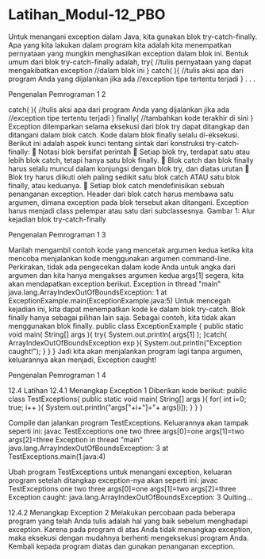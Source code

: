 # Latihan_Modul-12_PBO
Untuk menangani exception dalam Java, kita gunakan blok try-catch-finally. Apa yang kita
lakukan dalam program kita adalah kita menempatkan pernyataan yang mungkin menghasilkan
exception dalam blok ini.
Bentuk umum dari blok try-catch-finally adalah,
try{
//tulis pernyataan yang dapat mengakibatkan exception
//dalam blok ini
}
catch( <exceptionType1> <varName1> ){
//tulis aksi apa dari program Anda yang dijalankan jika ada
//exception tipe tertentu terjadi
}
. . .

Pengenalan Pemrograman 1 2

catch( <exceptionTypen> <varNamen> ){
//tulis aksi apa dari program Anda yang dijalankan jika ada
//exception tipe tertentu terjadi
}
finally{
//tambahkan kode terakhir di sini
}
Exception dilemparkan selama eksekusi dari blok try dapat ditangkap dan ditangani dalam blok
catch. Kode dalam blok finally selalu di-eksekusi.
Berikut ini adalah aspek kunci tentang sintak dari konstruksi try-catch-finally:
 Notasi blok bersifat perintah
 Setiap blok try, terdapat satu atau lebih blok catch, tetapi hanya satu blok finally.
 Blok catch dan blok finally harus selalu muncul dalam konjungsi dengan blok try, dan diatas
urutan
 Blok try harus diikuti oleh paling sedikit satu blok catch ATAU satu blok finally, atau
keduanya.
 Setiap blok catch mendefinisikan sebuah penanganan exception. Header dari blok catch
harus membawa satu argumen, dimana exception pada blok tersebut akan ditangani.
Exception harus menjadi class pelempar atau satu dari subclassesnya.
Gambar 1: Alur kejadian blok try-catch-finally

Pengenalan Pemrograman 1 3

Marilah mengambil contoh kode yang mencetak argumen kedua ketika kita mencoba menjalankan
kode menggunakan argumen command-line. Perkirakan, tidak ada pengecekan dalam kode Anda
untuk angka dari argumen dan kita hanya mengakses argumen kedua args[1] segera, kita akan
mendapatkan exception berikut.
Exception in thread "main"
java.lang.ArrayIndexOutOfBoundsException: 1
at ExceptionExample.main(ExceptionExample.java:5)
Untuk mencegah kejadian ini, kita dapat menempatkan kode ke dalam blok try-catch. Blok finally
hanya sebagai pilihan lain saja. Sebagai contoh, kita tidak akan menggunakan blok finally.
public class ExceptionExample
{
public static void main( String[] args ){
try{
System.out.println( args[1] );
}catch( ArrayIndexOutOfBoundsException exp ){
System.out.println("Exception caught!");
}
}
}
Jadi kita akan menjalankan program lagi tanpa argumen, keluarannya akan menjadi,
Exception caught!

Pengenalan Pemrograman 1 4

12.4 Latihan
12.4.1 Menangkap Exception 1
Diberikan kode berikut:
public class TestExceptions{
public static void main( String[] args ){
for( int i=0; true; i++ ){
System.out.println("args["+i+"]="+
args[i]);
}
}
}

Compile dan jalankan program TestExceptions. Keluarannya akan tampak seperti ini:
javac TestExceptions one two three
args[0]=one
args[1]=two
args[2]=three
Exception in thread "main"
java.lang.ArrayIndexOutOfBoundsException: 3
at TestExceptions.main(1.java:4)

Ubah program TestExceptions untuk menangani exception, keluaran program setelah ditangkap
exception-nya akan seperti ini:
javac TestExceptions one two three
args[0]=one
args[1]=two
args[2]=three
Exception caught:
java.lang.ArrayIndexOutOfBoundsException: 3
Quiting...

12.4.2 Menangkap Exception 2
Melakukan percobaan pada beberapa program yang telah Anda tulis adalah hal yang baik sebelum
menghadapi exception. Karena pada program di atas Anda tidak menangkap exception, maka
eksekusi dengan mudahnya berhenti mengeksekusi program Anda. Kembali kepada program
diatas dan gunakan penanganan exception.
